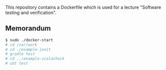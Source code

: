 This repository contains a Dockerfile which is used for a lecture "Software testing and verification".

## Memorandum

```sh
$ sudo ./docker-start
# cd /var/work
# cd ./example-junit
# gradle test
# cd ../example-scalacheck
# sbt test
```
